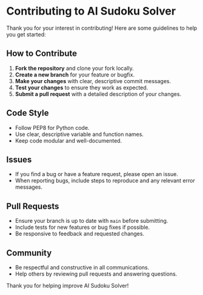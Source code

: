# Contributing to AI Sudoku Solver

Thank you for your interest in contributing! Here are some guidelines to help you get started:

## How to Contribute

1. **Fork the repository** and clone your fork locally.
2. **Create a new branch** for your feature or bugfix.
3. **Make your changes** with clear, descriptive commit messages.
4. **Test your changes** to ensure they work as expected.
5. **Submit a pull request** with a detailed description of your changes.

## Code Style
- Follow PEP8 for Python code.
- Use clear, descriptive variable and function names.
- Keep code modular and well-documented.

## Issues
- If you find a bug or have a feature request, please open an issue.
- When reporting bugs, include steps to reproduce and any relevant error messages.

## Pull Requests
- Ensure your branch is up to date with `main` before submitting.
- Include tests for new features or bug fixes if possible.
- Be responsive to feedback and requested changes.

## Community
- Be respectful and constructive in all communications.
- Help others by reviewing pull requests and answering questions.

Thank you for helping improve AI Sudoku Solver!
